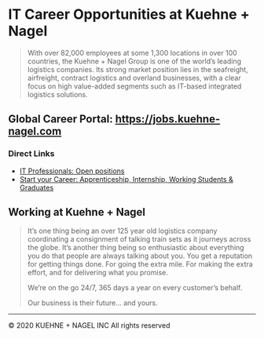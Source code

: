 # IT Career Opportunities at Kuehne + Nagel

> With over 82,000 employees at some 1,300 locations in over 100 countries, the Kuehne + Nagel Group is one of the world’s leading logistics companies. Its strong market position lies in the seafreight, airfreight, contract logistics and overland businesses, with a clear focus on high value-added segments such as IT-based integrated logistics solutions.

## Global Career Portal: __https://jobs.kuehne-nagel.com__

### Direct Links

* [IT Professionals: Open positions](https://jobs.kuehne-nagel.com/global/en/c/it-jobs)
* [Start your Career: Apprenticeship, Internship, Working Students & Graduates](https://jobs.kuehne-nagel.com/global/en/students-graduates)
 
## Working at Kuehne + Nagel

> It’s one thing being an over 125 year old logistics company coordinating a consignment of talking train sets as it journeys across the globe. It’s another thing being so enthusiastic about everything you do that people are always talking about you. You get a reputation for getting things done. For going the extra mile. For making the extra effort, and for delivering what you promise.
>
> We’re on the go 24/7, 365 days a year on every customer’s behalf.
>
> Our business is their future… and yours.

<hr>

© 2020 KUEHNE + NAGEL INC All rights reserved
